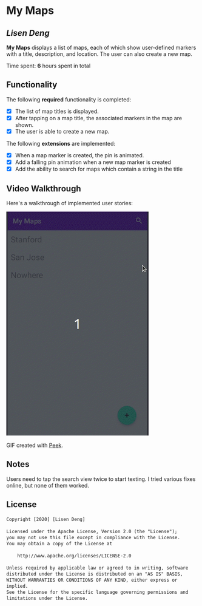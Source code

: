# My Maps 

## *Lisen Deng*

**My Maps** displays a list of maps, each of which show user-defined markers with a title, description, and location. The user can also create a new map. 

Time spent: **6** hours spent in total

## Functionality 

The following **required** functionality is completed:

* [x] The list of map titles is displayed.
* [x] After tapping on a map title, the associated markers in the map are shown.
* [x] The user is able to create a new map.

The following **extensions** are implemented:

* [x] When a map marker is created, the pin is animated.
* [x] Add a falling pin animation when a new map marker is created
* [x] Add the ability to search for maps which contain a string in the title

## Video Walkthrough

Here's a walkthrough of implemented user stories:

![My Maps Demo](demo.gif)

GIF created with [Peek](https://github.com/phw/peek).

## Notes
Users need to tap the search view twice to start texting. I tried various fixes online, but none of them worked.


## License

    Copyright [2020] [Lisen Deng]

    Licensed under the Apache License, Version 2.0 (the "License");
    you may not use this file except in compliance with the License.
    You may obtain a copy of the License at

        http://www.apache.org/licenses/LICENSE-2.0

    Unless required by applicable law or agreed to in writing, software
    distributed under the License is distributed on an "AS IS" BASIS,
    WITHOUT WARRANTIES OR CONDITIONS OF ANY KIND, either express or implied.
    See the License for the specific language governing permissions and
    limitations under the License.
